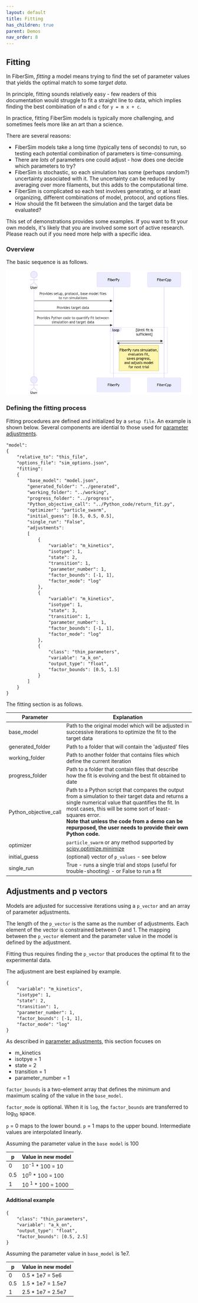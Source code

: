 ```yaml
---
layout: default
title: Fitting
has_children: true
parent: Demos
nav_order: 8
---
```


## Fitting

In FiberSim, _fitting_ a model means trying to find the set of parameter values that yields the optimal match to some _target data_.

In principle, fitting sounds relatively easy - few readers of this documentation would struggle to fit a straight line to data, which implies finding the best combination of `m` and `c` for `y = m x + c`.

In practice, fitting FiberSim models is typically more challenging, and sometimes feels more like an art than a science.

There are several reasons:

+ FiberSim models take a long time (typically tens of seconds) to run, so testing each potential combination of parameters is time-consuming.
+ There are _lots_ of parameters one could adjust - how does one decide which parameters to try?
+ FiberSim is stochastic, so each simulation has some (perhaps random?) uncertainty associated with it. The uncertainty can be reduced by averaging over more filaments, but this adds to the computational time.
+ FiberSim is complicated so each test involves generating, or at least organizing, different combinations of model, protocol, and options files.
+ How should the fit between the simulation and the target data be evaluated?

This set of demonstrations provides some examples. If you want to fit your own models, it's likely that you are involved some sort of active research. Please reach out if you need more help with a specific idea.

### Overview

The basic sequence is as follows.

<!---
sequenceDiagram
    actor User 
    User->>+FiberPy: Provides setup, protocol, base model files<br/>to run simulations
    User->>+FiberPy: Provides target data
    User->>+FiberPy: Provides Python code to quantify fit between<br/>simulation and target data
    
    loop Until fit is sufficient
        FiberPy->>+FiberCpp: 
        FiberCpp->>+FiberPy: 
        note right of FiberPy: FiberPy runs simulation,<br/>evaluates fit,<br/>saves progress,<br/>and adjusts model<br/>for next trial 
    end
--->

<img src = "images/fitting_sequence.png">

### Defining the fitting process

Fitting procedures are defined and initialized by a `setup file`. An example is shown below. Several components are idential to those used for [parameter adjustments](../model_comparison/parameter_adjustments/parameter_adjustments.html).

```text
"model":
{
    "relative_to": "this_file",
    "options_file": "sim_options.json",
    "fitting":
    {
        "base_model": "model.json",
        "generated_folder": "../generated",
        "working_folder": "../working",
        "progress_folder": "../progress",
        "Python_objective_call": "../Python_code/return_fit.py",
        "optimizer": "particle_swarm",
        "initial_guess": [0.5, 0.5, 0.5],
        "single_run": "False",
        "adjustments":
        [
            {
                "variable": "m_kinetics",
                "isotype": 1,
                "state": 2,
                "transition": 1,
                "parameter_number": 1,
                "factor_bounds": [-1, 1],
                "factor_mode": "log"
            },
            {
                "variable": "m_kinetics",
                "isotype": 1,
                "state": 3,
                "transition": 1,
                "parameter_number": 1,
                "factor_bounds": [-1, 1],
                "factor_mode": "log"
            },
            {
                "class": "thin_parameters",
                "variable": "a_k_on",
                "output_type": "float",
                "factor_bounds": [0.5, 1.5]
            }
        ]
    }
}
```

The fitting section is as follows.

| Parameter | Explanation |
| --- | --- |
| base_model | Path to the original model which will be adjusted in successive iterations to optimize the fit to the target data |
| generated_folder | Path to a folder that will contain the 'adjusted' files |
| working_folder | Path to another folder that contains files which define the current iteration |
| progress_folder | Path to a folder that contain files that describe how the fit is evolving and the best fit obtained to date |
| Python_objective_call | Path to a Python script that compares the output from a simulation to their target data and returns a single numerical value that quantifies the fit. In most cases, this will be some sort of least-squares error.<br/><b>Note that unless the code from a demo can be repurposed, the user needs to provide their own Python code.</b> |
| optimizer | `particle_swarm` or any method supported by [scipy.optimize.minimize](https://docs.scipy.org/doc/scipy/reference/generated/scipy.optimize.minimize.html) |
| initial_guess | (optional) vector of `p_values` - see below |
| single_run | True - runs a single trial and stops (useful for trouble-shooting) - or False to run a fit

## Adjustments and p vectors

Models are adjusted for successive iterations using a `p_vector` and an array of parameter adjustments.

The length of the `p_vector` is the same as the number of adjustments. Each element of the vector is constrained between 0 and 1. The mapping between the `p_vector` element and the parameter value in the model is defined by the adjustment.

Fitting thus requires finding the `p_vector` that produces the optimal fit to the experimental data.

The adjustment are best explained by example.

```text
{
    "variable": "m_kinetics",
    "isotype": 1,
    "state": 2,
    "transition": 1,
    "parameter_number": 1,
    "factor_bounds": [-1, 1],
    "factor_mode": "log"
}
```

As described in [parameter adjustments](../model_comparison/parameter_adjustments/parameter_adjustments.html), this section focuses on

+ m_kinetics
+ isotpye = 1
+ state = 2
+ transition = 1
+ parameter_number = 1

`factor_bounds` is a two-element array that defines the minimum and maximum scaling of the value in the `base_model`.

`factor_mode` is optional. When it is `log`, the `factor_bounds` are transferred to log<sub>10</sub> space.

`p` = 0 maps to the lower bound. `p` = 1 maps to the upper bound. Intermediate values are interpolated linearly.

Assuming the parameter value in the `base model` is 100

| p | Value in new model |
| --- | --- |
| 0 | 10<sup>-1</sup> * 100 = 10 |
| 0.5 | 10<sup>0</sup> * 100 = 100 |
| 1 | 10 <sup>1</sup> * 100 = 1000 |


#### Additional example

```text
{
    "class": "thin_parameters",
    "variable": "a_k_on",
    "output_type": "float",
    "factor_bounds": [0.5, 2.5]
}
```

Assuming the parameter value in `base_model` is 1e7.

| p | Value in new model |
| --- | --- |
| 0 | 0.5 * 1e7 = 5e6 |
| 0.5 | 1.5 * 1e7 = 1.5e7 |
| 1 | 2.5 * 1e7 = 2.5e7 |

